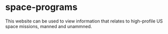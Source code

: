 # space-programs

This website can be used to view information that relates to high-profile US space missions, manned and unammned.
